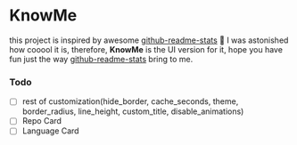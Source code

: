 # KnowMe

this project is inspired by awesome [github-readme-stats](https://github.com/anuraghazra/github-readme-stats) 🤩 I was astonished how cooool it is, therefore, **KnowMe** is the UI version for it, hope you have fun just the way [github-readme-stats](https://github.com/anuraghazra/github-readme-stats) bring to me.

### Todo

- [ ] rest of customization(hide_border, cache_seconds, theme, border_radius, line_height, custom_title, disable_animations)
- [ ] Repo Card
- [ ] Language Card